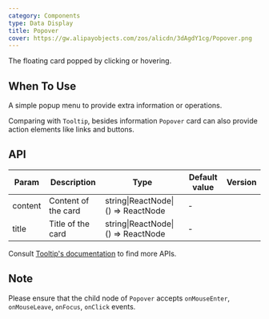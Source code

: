 ```yaml
---
category: Components
type: Data Display
title: Popover
cover: https://gw.alipayobjects.com/zos/alicdn/3dAgdY1cg/Popover.png
---
```


The floating card popped by clicking or hovering.

## When To Use

A simple popup menu to provide extra information or operations.

Comparing with `Tooltip`, besides information `Popover` card can also provide action elements like links and buttons.

## API

| Param   | Description         | Type                               | Default value | Version |
| ------- | ------------------- | ---------------------------------- | ------------- | ------- |
| content | Content of the card | string\|ReactNode\|() => ReactNode | -             |         |
| title   | Title of the card   | string\|ReactNode\|() => ReactNode | -             |         |

Consult [Tooltip's documentation](/components/tooltip/#API) to find more APIs.

## Note

Please ensure that the child node of `Popover` accepts `onMouseEnter`, `onMouseLeave`, `onFocus`, `onClick` events.
